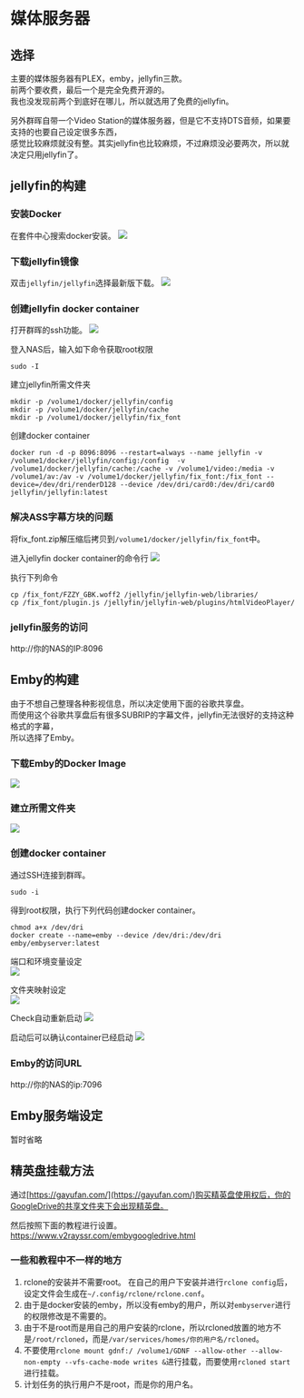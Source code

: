 # 媒体服务器

## 选择
主要的媒体服务器有PLEX，emby，jellyfin三款。  
前两个要收费，最后一个是完全免费开源的。  
我也没发现前两个到底好在哪儿，所以就选用了免费的jellyfin。

另外群晖自带一个Video Station的媒体服务器，但是它不支持DTS音频，如果要支持的也要自己设定很多东西，  
感觉比较麻烦就没有整。其实jellyfin也比较麻烦，不过麻烦没必要两次，所以就决定只用jellyfin了。

## jellyfin的构建
### 安装Docker
在套件中心搜索docker安装。
![](assets/2020-12-10-21-05-10.png)

### 下载jellyfin镜像
双击`jellyfin/jellyfin`选择最新版下载。
![](assets/2020-12-10-21-07-13.png)

### 创建jellyfin docker container
打开群晖的ssh功能。
![](assets/2020-12-10-21-08-57.png)

登入NAS后，输入如下命令获取root权限
```
sudo -I
```

建立jellyfin所需文件夹
```
mkdir -p /volume1/docker/jellyfin/config
mkdir -p /volume1/docker/jellyfin/cache
mkdir -p /volume1/docker/jellyfin/fix_font
```

创建docker container
```
docker run -d -p 8096:8096 --restart=always --name jellyfin -v /volume1/docker/jellyfin/config:/config  -v /volume1/docker/jellyfin/cache:/cache -v /volume1/video:/media -v /volume1/av:/av -v /volume1/docker/jellyfin/fix_font:/fix_font --device=/dev/dri/renderD128 --device /dev/dri/card0:/dev/dri/card0 jellyfin/jellyfin:latest
```

### 解决ASS字幕方块的问题
将fix_font.zip解压缩后拷贝到`/volume1/docker/jellyfin/fix_font`中。

进入jellyfin docker container的命令行
![](assets/2020-12-10-21-25-10.png)

执行下列命令
```
cp /fix_font/FZZY_GBK.woff2 /jellyfin/jellyfin-web/libraries/
cp /fix_font/plugin.js /jellyfin/jellyfin-web/plugins/htmlVideoPlayer/
```

### jellyfin服务的访问
http://你的NAS的IP:8096

## Emby的构建
由于不想自己整理各种影视信息，所以决定使用下面的谷歌共享盘。  
而使用这个谷歌共享盘后有很多SUBRIP的字幕文件，jellyfin无法很好的支持这种格式的字幕，  
所以选择了Emby。

### 下载Emby的Docker Image
![](assets/2020-12-27-14-39-46.png)

### 建立所需文件夹
![](assets/2020-12-27-14-41-08.png)

### 创建docker container
通过SSH连接到群晖。
```
sudo -i
```
得到root权限，执行下列代码创建docker container。
```
chmod a+x /dev/dri
docker create --name=emby --device /dev/dri:/dev/dri emby/embyserver:latest
```
端口和环境变量设定  
![](assets/2020-12-27-14-44-00.png)

文件夹映射设定  
![](assets/2020-12-27-14-44-16.png)

Check自动重新启动
![](assets/2020-12-27-14-54-44.png)

启动后可以确认container已经启动
![](assets/2020-12-27-14-56-29.png)

### Emby的访问URL
http://你的NAS的ip:7096

## Emby服务端设定
暂时省略

## 精英盘挂载方法
通过[https://gayufan.com/](https://gayufan.com/)购买精英盘使用权后，你的GoogleDrive的共享文件夹下会出现精英盘。

然后按照下面的教程进行设置。
https://www.v2rayssr.com/embygoogledrive.html

### 一些和教程中不一样的地方
1. rclone的安装并不需要root。
在自己的用户下安装并进行`rclone config`后，设定文件会生成在`~/.config/rclone/rclone.conf`。
1. 由于是docker安装的emby，所以没有emby的用户，所以对`embyserver`进行的权限修改是不需要的。
1. 由于不是root而是用自己的用户安装的rclone，所以rcloned放置的地方不是`/root/rcloned`，而是`/var/services/homes/你的用户名/rcloned`。
1. 不要使用`rclone mount gdnf:/ /volume1/GDNF --allow-other --allow-non-empty --vfs-cache-mode writes &`进行挂载，而要使用`rcloned start`进行挂载。
1. 计划任务的执行用户不是root，而是你的用户名。

